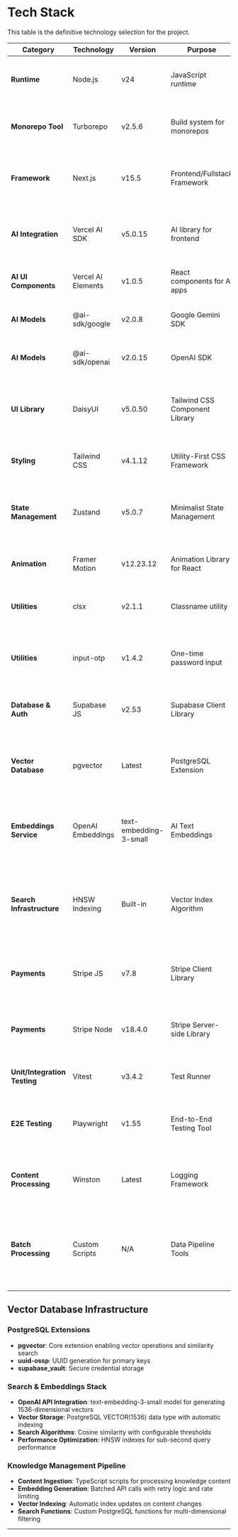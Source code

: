 # **Tech Stack**

This table is the definitive technology selection for the project.

| Category | Technology | Version | Purpose | Rationale |
| --- | --- | --- | --- | --- |
| **Runtime** | Node.js | v24 | JavaScript runtime | Latest stable version for modern features and performance. |
| **Monorepo Tool** | Turborepo | v2.5.6 | Build system for monorepos | High-performance build caching and task orchestration. |
| **Framework** | Next.js | v15.5 | Frontend/Fullstack Framework | Industry-standard React framework for production applications. |
| **AI Integration** | Vercel AI SDK | v5.0.15 | AI library for frontend | Provides core hooks and utilities for streaming conversational UI. |
| **AI UI Components** | Vercel AI Elements | v1.0.5 | React components for AI apps | Accelerates development of AI-specific interfaces. |
| **AI Models** | @ai-sdk/google | v2.0.8 | Google Gemini SDK | Interface for using Google's AI models. |
| **AI Models** | @ai-sdk/openai | v2.0.15 | OpenAI SDK | Interface for using OpenAI's models. |
| **UI Library** | DaisyUI | v5.0.50 | Tailwind CSS Component Library | Provides a rich set of unstyled components, aligning with a minimalist aesthetic. |
| **Styling** | Tailwind CSS | v4.1.12 | Utility-First CSS Framework | Enables rapid and consistent styling. |
| **State Management** | Zustand | v5.0.7 | Minimalist State Management | Simple, unopinionated state management solution that reduces boilerplate. |
| **Animation** | Framer Motion | v12.23.12 | Animation Library for React | Powerful and easy-to-use library for fluid UI animations. |
| **Utilities** | clsx | v2.1.1 | Classname utility | Simple utility for conditionally joining class names. |
| **Utilities** | input-otp | v1.4.2 | One-time password input | Specialized component for handling OTP inputs if needed for auth. |
| **Database & Auth** | Supabase JS | v2.53 | Supabase Client Library | Official SDK for interacting with the Supabase backend. |
| **Vector Database** | pgvector | Latest | PostgreSQL Extension | Enables vector similarity search for semantic content matching. |
| **Embeddings Service** | OpenAI Embeddings | text-embedding-3-small | AI Text Embeddings | Generates 1536-dimensional vectors for semantic search capabilities. |
| **Search Infrastructure** | HNSW Indexing | Built-in | Vector Index Algorithm | High-performance approximate nearest neighbor search for large-scale vector operations. |
| **Payments** | Stripe JS | v7.8 | Stripe Client Library | Frontend library for Stripe payments (for future monetization). |
| **Payments** | Stripe Node | v18.4.0 | Stripe Server-side Library | Backend library for Stripe integration (for future monetization). |
| **Unit/Integration Testing** | Vitest | v3.4.2 | Test Runner | Modern, fast, and Vite-native test framework. |
| **E2E Testing** | Playwright | v1.55 | End-to-End Testing Tool | Robust and reliable for cross-browser end-to-end testing. |
| **Content Processing** | Winston | Latest | Logging Framework | Structured logging for embedding generation and search operations. |
| **Batch Processing** | Custom Scripts | N/A | Data Pipeline Tools | TypeScript scripts for embedding generation, content updates, and knowledge base management. |

## **Vector Database Infrastructure**

### **PostgreSQL Extensions**
- **pgvector**: Core extension enabling vector operations and similarity search
- **uuid-ossp**: UUID generation for primary keys
- **supabase_vault**: Secure credential storage

### **Search & Embeddings Stack**
- **OpenAI API Integration**: text-embedding-3-small model for generating 1536-dimensional vectors
- **Vector Storage**: PostgreSQL VECTOR(1536) data type with automatic indexing
- **Search Algorithms**: Cosine similarity with configurable thresholds
- **Performance Optimization**: HNSW indexes for sub-second query performance

### **Knowledge Management Pipeline**
- **Content Ingestion**: TypeScript scripts for processing knowledge content
- **Embedding Generation**: Batched API calls with retry logic and rate limiting
- **Vector Indexing**: Automatic index updates on content changes
- **Search Functions**: Custom PostgreSQL functions for multi-dimensional filtering

---
